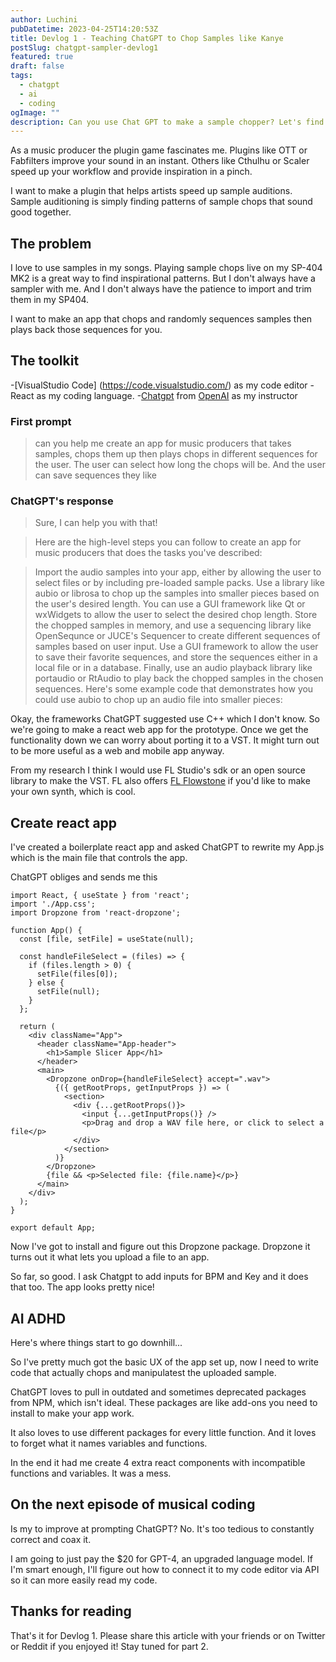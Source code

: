 ```yaml
---
author: Luchini
pubDatetime: 2023-04-25T14:20:53Z
title: Devlog 1 - Teaching ChatGPT to Chop Samples like Kanye
postSlug: chatgpt-sampler-devlog1
featured: true
draft: false
tags:
  - chatgpt
  - ai
  - coding
ogImage: ""
description: Can you use Chat GPT to make a sample chopper? Let's find out.
---
```


As a music producer the plugin game fascinates me. Plugins like OTT or Fabfilters improve your sound in an instant. Others like Cthulhu or Scaler speed up your workflow and provide inspiration in a pinch.

I want to make a plugin that helps artists speed up sample auditions. Sample auditioning is simply finding patterns of sample chops that sound good together.

## The problem

I love to use samples in my songs. Playing sample chops live on my SP-404 MK2 is a great way to find inspirational patterns. But I don't always have a sampler with me. And I don't always have the patience to import and trim them in my SP404.

I want to make an app that chops and randomly sequences samples then plays back those sequences for you. 

## The toolkit
-[VisualStudio Code] (https://code.visualstudio.com/) as my code editor
-React as my coding language. 
-[Chatgpt](https://chat.openai.com/chat) from [OpenAI](https://openai.com/) as my instructor



### First prompt
>can you help me create an app for music producers that takes samples, chops them up then plays chops in different sequences for the user. The user can select how long the chops will be. And the user can save sequences they like
### ChatGPT's response
>Sure, I can help you with that!

>Here are the high-level steps you can follow to create an app for music producers that does the tasks you've described:

>Import the audio samples into your app, either by allowing the user to select files or by including pre-loaded sample packs.
Use a library like aubio or librosa to chop up the samples into smaller pieces based on the user's desired length. You can use a GUI framework like Qt or wxWidgets to allow the user to select the desired chop length.
Store the chopped samples in memory, and use a sequencing library like OpenSequnce or JUCE's Sequencer to create different sequences of samples based on user input.
Use a GUI framework to allow the user to save their favorite sequences, and store the sequences either in a local file or in a database.
Finally, use an audio playback library like portaudio or RtAudio to play back the chopped samples in the chosen sequences.
Here's some example code that demonstrates how you could use aubio to chop up an audio file into smaller pieces:

Okay, the frameworks ChatGPT suggested use C++ which I don't know. So we're going to make a react web app for the prototype. Once we get the functionality down we can worry about porting it to a VST. It might turn out to be more useful as a web and mobile app anyway.


From my research I think I would use FL Studio's sdk or an open source library to make the VST. FL also offers [FL Flowstone](https://www.image-line.com/fl-studio-learning/fl-studio-online-manual/html/plugins/Synthmaker.htm#:~:text=FL%20FLowstone%20(FLowstone)%20includes%20the,cards%20webcams%20and%20audio%20hardware.) if you'd like to make your own synth, which is cool.

## Create react app
I've created a boilerplate react app and asked ChatGPT to rewrite my App.js which is the main file that controls the app. 

ChatGPT obliges and sends me this
```
import React, { useState } from 'react';
import './App.css';
import Dropzone from 'react-dropzone';

function App() {
  const [file, setFile] = useState(null);

  const handleFileSelect = (files) => {
    if (files.length > 0) {
      setFile(files[0]);
    } else {
      setFile(null);
    }
  };

  return (
    <div className="App">
      <header className="App-header">
        <h1>Sample Slicer App</h1>
      </header>
      <main>
        <Dropzone onDrop={handleFileSelect} accept=".wav">
          {({ getRootProps, getInputProps }) => (
            <section>
              <div {...getRootProps()}>
                <input {...getInputProps()} />
                <p>Drag and drop a WAV file here, or click to select a file</p>
              </div>
            </section>
          )}
        </Dropzone>
        {file && <p>Selected file: {file.name}</p>}
      </main>
    </div>
  );
}

export default App;
```

Now I've got to install and figure out this Dropzone package. Dropzone it turns out it what lets you upload a file to an app.

So far, so good. I ask Chatgpt to add inputs for BPM and Key and it does that too. The app looks pretty nice!


## AI ADHD

Here's where things start to go downhill...

So I've pretty much got the basic UX of the app set up, now I need to write code that actually chops and manipulatest the uploaded sample.

ChatGPT loves to pull in outdated and sometimes deprecated packages from NPM, which isn't ideal. These packages are like add-ons you need to install to make your app work. 

It also loves to use different packages for every little function. And it loves to forget what it names variables and functions.

In the end it had me create 4 extra react components with incompatible functions and variables. It was a mess.

## On the next episode of musical coding

Is my to improve at prompting ChatGPT? No. It's too tedious to constantly correct and coax it. 

I am going to just pay the $20 for GPT-4, an upgraded language model. If I'm smart enough, I'll figure out how to connect it to my code editor via API so it can more easily read my code.

## Thanks for reading
That's it for Devlog 1. Please share this article with your friends or on Twitter or Reddit if you enjoyed it! Stay tuned for part 2.



